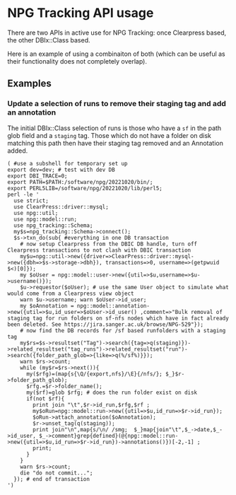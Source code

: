 # NPG Tracking API usage

There are two APIs in active use for NPG Tracking: once Clearpress based, the other DBIx::Class based.

Here is an example of using a combinaiton of both (which can be useful as their functionality does not completely overlap).


## Examples

### Update a selection of runs to remove their staging tag and add an annotation

The initial DBIx::Class selection of runs is those who have a `sf` in the path glob field and a `staging` tag. Those which do not have a folder on disk matching this path then have their staging tag removed and an Annotation added.

```
( #use a subshell for temporary set up
export dev=dev; # test with dev DB 
export DBI_TRACE=0; 
export PATH=$PATH:/software/npg/20221020/bin/; 
export PERL5LIB=/software/npg/20221020/lib/perl5; 
perl -le '
  use strict;
  use ClearPress::driver::mysql;
  use npg::util;
  use npg::model::run;
  use npg_tracking::Schema;
  my$s=npg_tracking::Schema->connect(); 
  $s->txn_do(sub{ #everything in one DB transaction
    # now setup Clearpress from the DBIC DB handle, turn off Clearpress transactions to not clash with DBIC transaction
    my$u=npg::util->new({driver=>ClearPress::driver::mysql->new({dbh=>$s->storage->dbh}), transactions=>0, username=>(getpwuid $<)[0]});
    my $oUser = npg::model::user->new({util=>$u,username=>$u->username()});
    $u->requestor($oUser); # use the same User object to simulate what would come from a Clearpress view object
    warn $u->username; warn $oUser->id_user;
    my $oAnnotation = npg::model::annotation->new({util=>$u,id_user=>$oUser->id_user() ,comment=>"Bulk removal of staging tag for run folders on sf-nfs nodes which have in fact already been deleted. See https://jira.sanger.ac.uk/browse/NPG-529"});
    # now find the DB records for /sf based runfolders with a staging tag
    my$rs=$s->resultset("Tag")->search({tag=>q(staging)})->related_resultset("tag_runs")->related_resultset("run")->search({folder_path_glob=>{like=>q(%/sf%)}});
    warn $rs->count;
    while (my$r=$rs->next()){
      my($rfg)=(map{s{\Q/{export,nfs}/\E}{/nfs/}; $_}$r->folder_path_glob);
      $rfg.=$r->folder_name();
      my($rf)=glob $rfg; # does the run folder exist on disk
      if(not $rf){
        print join "\t",$r->id_run,$rfg,$rf ;
        my$oRun=npg::model::run->new({util=>$u,id_run=>$r->id_run});
        $oRun->attach_annotation($oAnnotation);
        $r->unset_tag(q(staging));
        print join"\n",map{s/\n/ /smg;  $_}map{join"\t",$_->date,$_->id_user, $_->comment}grep{defined}(@{npg::model::run->new({util=>$u,id_run=>$r->id_run})->annotations()})[-2,-1] ;
        print;
      }
    }
    warn $rs->count;
    die "do not commit...";
  }); # end of transaction
')
```
